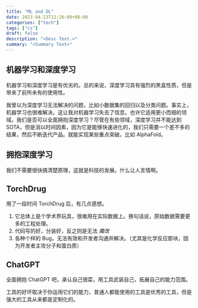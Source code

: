 ```yaml
---
title: "ML and DL"
date: 2023-04-23T12:26:09+08:00
categories: ["tech"]
tags: ["cs"]
draft: false
description: "<Desc Text.>"
summary: "<Summary Text>"
---
```


## 机器学习和深度学习

机器学习和深度学习是有优劣的。总的来说，深度学习具有强烈的黑盒性质，但是带来了前所未有的使用性。

我曾以为深度学习无法解决的问题，比如小数据集的回归以及分类问题。事实上，机器学习也很难解决。这让我对机器学习失去了信息。也许它适用更小而细的领域。我们是否可以全面拥抱深度学习？尽管在有些领域，深度学习并不能达到 SOTA，但是消以时间因素，因为它是能够快速进化的，我们只需要一个差不多的结果，然后不断迭代产品。就能实现某些重点突破。比如 AlphaFold。

## 拥抱深度学习

我们不需要很快搞清楚原理，这就是科技的发展。什么让人言情啊。

## TorchDrug

用了一段时间 TorchDrug 后，有几点感想。

1.   它总体上是个学术界玩具，很难用在实际数据上。换句话说，原始数据需要更多的工程处理。
2.   代码写的好，分装好，反之则是无法 *魔改*
3.   各种个样的 Bug，无法有效和开发者沟通并解决。（尤其是化学反应那块，因为开发者主攻分子和蛋白质）

## ChatGPT

全面拥抱 ChatGPT 吧，承认自己很菜，用工具武装自己，拓展自己的能力范围。

工具的好坏取决于你运用它们的能力，普通人都能使用的工具是优秀的工具，但是强大的工具从来都是定制化的。
